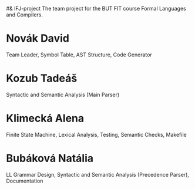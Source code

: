 #& IFJ-project
The team project for the BUT FIT course Formal Languages and Compilers.

# Novák David 
Team Leader, Symbol Table, AST Structure, Code Generator
# Kozub Tadeáš 
Syntactic and Semantic Analysis (Main Parser)
# Klimecká Alena 
Finite State Machine, Lexical Analysis, Testing, Semantic Checks, Makefile 
# Bubáková Natália 
LL Grammar Design, Syntactic and Semantic Analysis (Precedence Parser), Documentation
